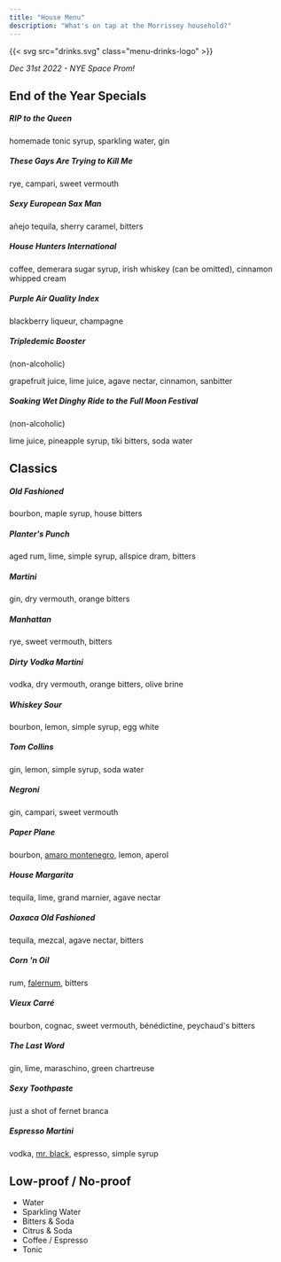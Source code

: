 ```yaml
---
title: "House Menu"
description: "What's on tap at the Morrissey household?"
---
```


{{< svg src="drinks.svg" class="menu-drinks-logo" >}}

_Dec 31st 2022 - NYE Space Prom!_

## End of the Year Specials

##### RIP to the Queen

homemade tonic syrup, sparkling water, gin

##### These Gays Are Trying to Kill Me

rye, campari, sweet vermouth

##### Sexy European Sax Man

añejo tequila, sherry caramel, bitters

##### House Hunters International

coffee, demerara sugar syrup, irish whiskey (can be omitted), cinnamon whipped cream

##### Purple Air Quality Index

blackberry liqueur, champagne

##### Tripledemic Booster

(non-alcoholic)

grapefruit juice, lime juice, agave nectar, cinnamon, sanbitter

##### Soaking Wet Dinghy Ride to the Full Moon Festival

(non-alcoholic)

lime juice, pineapple syrup, tiki bitters, soda water

## Classics

##### Old Fashioned

bourbon, maple syrup, house bitters

##### Planter's Punch

aged rum, lime, simple syrup, allspice dram, bitters

##### Martini

gin, dry vermouth, orange bitters

##### Manhattan

rye, sweet vermouth, bitters

##### Dirty Vodka Martini

vodka, dry vermouth, orange bitters, olive brine

##### Whiskey Sour

bourbon, lemon, simple syrup, egg white

##### Tom Collins

gin, lemon, simple syrup, soda water

##### Negroni

gin, campari, sweet vermouth

##### Paper Plane

bourbon, [amaro montenegro](https://www.amaromontenegro.com/en), lemon, aperol

##### House Margarita

tequila, lime, grand marnier, agave nectar

##### Oaxaca Old Fashioned

tequila, mezcal, agave nectar, bitters

##### Corn 'n Oil

rum, [falernum](https://alpenz.com/product-falernum.html), bitters

##### Vieux Carré

bourbon, cognac, sweet vermouth, bénédictine, peychaud's bitters

##### The Last Word

gin, lime, maraschino, green chartreuse

##### Sexy Toothpaste

just a shot of fernet branca

##### Espresso Martini

vodka, [mr. black](https://mrblack.co/us/), espresso, simple syrup

## Low-proof / No-proof

- Water
- Sparkling Water
- Bitters & Soda
- Citrus & Soda
- Coffee / Espresso
- Tonic
